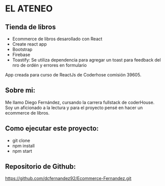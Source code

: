 # EL ATENEO 

## Tienda de libros

- Ecommerce de libros desarollado con React   
- Create react app
- Bootstrap 
- Firebase
- Toastify: Se utiliza dependencia para agregar un toast para feedback del nro de ordén y errores en formulario

App creada para curso de ReactJs de Coderhose comisión 39605.

## Sobre mi:

Me llamo Diego Fernández, cursando la carrera fullstack de coderHouse. Soy un aficionado a la lectura y para el proyecto pensé en hacer un ecommerce de libros.

## Como ejecutar este proyecto:

- git clone
- npm install
- npm start

## Repositorio de Github:

https://github.com/dcfernandez92/Ecommerce-Fernandez.git


